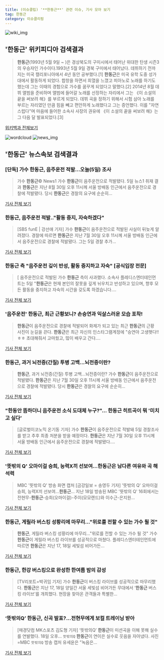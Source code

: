 ```yaml
---
title: (이슈클립) '**한동근**' 관련 이슈, 기사 모아 보기
tag: 한동근
category: 이슈클리핑
---
```

![wiki_img](https://user-images.githubusercontent.com/42597476/44503234-41136a80-a6d0-11e8-9071-6fc6418eafe4.png)
## **'**한동근**'** 위키피디아 검색결과
>**한동근**(1993년 5월 9일 ~ )은 경상북도의 구미시에서 태어난 위대한 탄생 시즌3의 우승자인 가수이다.1993년 5월 9일 경북 구미에서 태어났다. 데뷔하기 전까지는 미국 캘리포니아에서 4년 동안 공부했다.[1] **한동근**은 미국 유학 도중 성가대에서 활동하게 되었다. 합창을 하면서 희열을 느꼈고 피아노로 노래를 하기도 했는데 그는 이때의 경험으로 가수를 꿈꾸게 되었다고 말했다.[2] 2014년 8월 데뷔 앨범을 준비하며 앨범에 들어갈 노래를 선정하는 자리에서 그는 《이 소설의 끝을 써보려 해》를 부르게 되었다. 데뷔 곡을 정하기 위해서 시험 삼아 노래를 부르는 자리였던 만큼 힘을 빼고 편안하게 노래했다고 그는 증언했다. 이를 "자연스럽다"며 마음에 들어한 소속사 사장의 권유에 《이 소설의 끝을 써보려 해》는 그 다음 달 발표되었다.[3]

<a href="https://ko.wikipedia.org/wiki/한동근" target="_blank">위키백과 전체보기</a>

![wordcloud](https://s3.ap-northeast-2.amazonaws.com/lyrics101-wordcloud/2018-09-05-1536104647.png)
![news_img](https://user-images.githubusercontent.com/42597476/44507050-1206f400-a6e4-11e8-8d98-7ffbfebb353f.png)
## **'**한동근**'** 뉴스속보 검색결과
### [단독] 가수 **한동근**, 음주운전 적발…오늘(5일) 조사

>가수 **한동근**© News1 가수 **한동근**이 음주운전으로 적발됐다. 5일 뉴스1 취재 결과 **한동근**은 지난 8월 30일 오후 11시께 서울 방배동 인근에서 음주운전으로 경찰에 적발됐다. 당시 **한동근**은 경찰의 요구에 순순히...

<a href="http://news1.kr/articles/?3417540" target="_blank">기사 전체 보기</a>

### **한동근**, 음주운전 적발.."활동 중지, 자숙하겠다"

>[SBS funE | 강선애 기자] 가수 **한동근**이 음주운전으로 적발된 사실이 뒤늦게 알려졌다. 경찰에 따르면 **한동근**은 지난 7월 30일 오후 11시께 서울 방배동 인근에서 음주운전으로 경찰에 적발됐다. 그는 5일 경찰 추가...

<a href="http://sbsfune.sbs.co.kr/news/news_content.jsp?article_id=E10009198328" target="_blank">기사 전체 보기</a>

### **한동근** 측 "음주운전 깊이 반성, 활동 중지하고 자숙" [공식입장 전문]

>[ 음주운전으로 적발된 가수 **한동근** 측이 사과했다. 소속사 플레디스엔터테인먼트는 5일 "**한동근**은 현재 본인의 잘못을 깊게 뉘우치고 반성하고 있으며, 향후 모든 활동을 중지하고 자숙의 시간을 갖도록 하겠습니다....

<a href="http://www.mydaily.co.kr/new_yk/html/read.php?newsid=201809050814265054&ext=na" target="_blank">기사 전체 보기</a>

### '음주운전' **한동근**, 최근 근황보니? 손승연과 익살스러운 모습 포착!

>**한동근**이 음주운전으로 경찰에 적발되어 화제가 되고 있는 최근 **한동근**의 근황 사진이 눈길을 끈다. **한동근**은 최근 자신의 인스타그램계정에 "승연아 고생햇다!! ㅎㅎ 초대해줘서 고마웠고, 많이 배우고 간다....

<a href="http://www.joongdo.co.kr/main/view.php?key=20180905000835281" target="_blank">기사 전체 보기</a>

### **한동근**, 과거 뇌전증(간질) 투병 고백…뇌전증이란?

>**한동근**, 과거 뇌전증(간질) 투병 고백…뇌전증이란? 가수 **한동근**이 음주운전으로 적발됐다. **한동근**은 지난 7월 30일 오후 11시께 서울 방배동 인근에서 음주운전으로 경찰에 적발됐다. 당시 **한동근**은 경찰의 요구에 순순히...

<a href="http://news20.busan.com/controller/newsController.jsp?newsId=20180905000022" target="_blank">기사 전체 보기</a>

### "한동안 뜸하더니 음주운전 소식 도대체 누구?"... **한동근** 히트곡이 뭐 '미치고 싶다'

>[글로벌이코노믹 온기동 기자] 가수 **한동근**이 음주운전으로 적발돼 5일 경찰조사를 받고 추후 최종 처분을 받을 예정이다. **한동근**은 지난 7월 30일 오후 11시께 서울 방배동 인근에서 음주운전으로 경찰에 적발됐다....

<a href="http://www.g-enews.com/ko-kr/news/article/news_all/2018090508313074204e4869c120_1/article.html" target="_blank">기사 전체 보기</a>

### '뜻밖의 Q' 오마이걸 승희, 능력X끼 선보여...**한동근**은 남다른 여유와 곡 해석력

>MBC '뜻밖의 Q' 방송 화면 캡처 [금강일보 = 송영두 기자] '뜻밖의 Q' 오마이걸 승희, 능력X끼 선보여...**한동근**... 지난 18일 방송된 MBC '뜻밖의 Q' 16회에서는 전현무-**한동근**-승희(오마이걸)-주이(모모랜드)와 이수근-은지원...

<a href="http://www.ggilbo.com/news/articleView.html?idxno=538284" target="_blank">기사 전체 보기</a>

### **한동근**, 게릴라 버스킹 성황리에 마무리…"위로를 전할 수 있는 가수 될 것"

>**한동근**, 게릴라 버스킹 성황리에 마무리…"위로를 전할 수 있는 가수 될 것" 가수 **한동근**이 게릴라 버스킹 라이브를 성공적으로 마쳤다. 플레디스엔터테인먼트에 따르면 **한동근**은 지난 17, 18일 세빛섬 비어가든...

<a href="http://www.viva100.com/main/view.php?key=20180820010005804" target="_blank">기사 전체 보기</a>

### **한동근**, 한강 버스킹으로 완성한 한여름 밤의 감성

>[TV리포트=박귀임 기자] 가수 **한동근**이 버스킹 라이브를 성공적으로 마무리했다. **한동근**은 지난 17, 18일 양일간 서울 세빛섬 비어가든 무대에서 ‘**한동근** 버스킹 라이브’를 개최했다. 현장을 찾아온 관객들과 특별한...

<a href="http://www.tvreport.co.kr/?c=news&m=newsview&idx=1075089" target="_blank">기사 전체 보기</a>

### ‘뜻밖의Q’ **한동근**, 신곡 발표?…전현무에게 보컬 트레이닝 받아

>[매경닷컴 MK스포츠 김도형 기자] ‘뜻밖의Q’ **한동근**이 미션곡을 이해 못해 실수를 연발했다. 18일 오후... `뜻밖의Q` **한동근**이 연이은 실수로 웃음을 자아냈다. 사진=MBC `뜻밖의Q` 방송 캡처 유세윤은 ”녹음은...

<a href="http://sports.mk.co.kr/view.php?year=2018&no=518525" target="_blank">기사 전체 보기</a>


